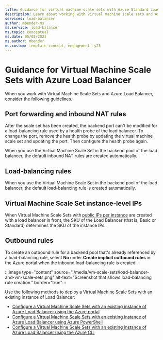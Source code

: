 ```yaml
---
title: Guidance for virtual machine scale sets with Azure Standard Load Balancer
description: Learn about working with virtual machine scale sets and Azure Standard Load Balancer.
services: load-balancer
author: mbender-ms
ms.service: load-balancer
ms.topic: conceptual
ms.date: 05/03/2023
ms.author: mbender
ms.custom: template-concept, engagement-fy23
---
```


# Guidance for Virtual Machine Scale Sets with Azure Load Balancer

When you work with Virtual Machine Scale Sets and Azure Load Balancer, consider the following guidelines.

## Port forwarding and inbound NAT rules

After the scale set has been created, the backend port can't be modified for a load-balancing rule used by a health probe of the load balancer. To change the port, remove the health probe by updating the virtual machine scale set and updating the port. Then configure the health probe again.

When you use the Virtual Machine Scale Set in the backend pool of the load balancer, the default inbound NAT rules are created automatically.
  
## Load-balancing rules

When you use the Virtual Machine Scale Set in the backend pool of the load balancer, the default load-balancing rule is created automatically.

## Virtual Machine Scale Set instance-level IPs

When Virtual Machine Scale Sets with [public IPs per instance](../virtual-machine-scale-sets/virtual-machine-scale-sets-networking.md) are created with a load balancer in front,  the SKU of the Load Balancer (that is, Basic or Standard) determines the SKU of the instance IPs.

## Outbound rules

To create an outbound rule for a backend pool that's already referenced by a load-balancing rule, select **No** under **Create implicit outbound rules** in the Azure portal when the inbound load-balancing rule is created.

  :::image type="content" source="./media/vm-scale-sets/load-balancer-and-vm-scale-sets.png" alt-text="Screenshot that shows load-balancing rule creation." border="true":::

Use the following methods to deploy a Virtual Machine Scale Sets with an existing instance of Load Balancer:

* [Configure a Virtual Machine Scale Sets with an existing instance of Azure Load Balancer using the Azure portal](./configure-vm-scale-set-portal.md)
* [Configure a Virtual Machine Scale Sets with an existing instance of Azure Load Balancer using Azure PowerShell](./configure-vm-scale-set-powershell.md)
* [Configure a Virtual Machine Scale Sets with an existing instance of Azure Load Balancer using the Azure CLI](./configure-vm-scale-set-cli.md)
